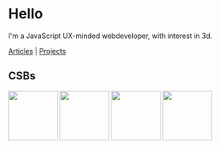 
Hello
===

I'm a JavaScript UX-minded webdeveloper, with interest in 3d.

[Articles](articles) | [Projects](projects)

## CSBs

<a href="https://threejs.org/examples/#webgl_animation_skinning_ik"><img height="100" src="https://threejs.org/examples/screenshots/webgl_animation_skinning_ik.jpg" /></a>
<a href="https://codesandbox.io/s/sew669"><img height="100" src="https://codesandbox.io/api/v1/sandboxes/sew669/screenshot.png" /></a>
<a href="https://codesandbox.io/s/2cemck"><img height="100" src="https://codesandbox.io/api/v1/sandboxes/2cemck/screenshot.png" /></a>
<a href="https://codesandbox.io/s/7bzgpg"><img height="100" src="https://codesandbox.io/api/v1/sandboxes/7bzgpg/screenshot.png" /></a>

